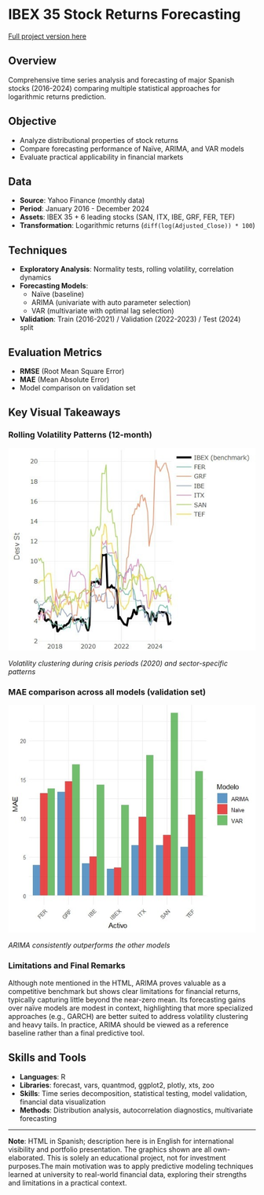# IBEX 35 Stock Returns Forecasting

[Full project version here](https://ygs1629.github.io/University-degree-projects/Time-Series-Forecasting-of-IBEX-35-Stocks/docs/index.html/)

## Overview
Comprehensive time series analysis and forecasting of major Spanish stocks (2016-2024) comparing multiple statistical approaches for logarithmic returns prediction.

## Objective
- Analyze distributional properties of stock returns
- Compare forecasting performance of Naïve, ARIMA, and VAR models
- Evaluate practical applicability in financial markets

## Data
- **Source**: Yahoo Finance (monthly data)
- **Period**: January 2016 - December 2024
- **Assets**: IBEX 35 + 6 leading stocks (SAN, ITX, IBE, GRF, FER, TEF)
- **Transformation**: Logarithmic returns (`diff(log(Adjusted_Close)) * 100`)

## Techniques
- **Exploratory Analysis**: Normality tests, rolling volatility, correlation dynamics
- **Forecasting Models**: 
  - Naïve (baseline)
  - ARIMA (univariate with auto parameter selection)
  - VAR (multivariate with optimal lag selection)
- **Validation**: Train (2016-2021) / Validation (2022-2023) / Test (2024) split

## Evaluation Metrics
- **RMSE** (Root Mean Square Error)
- **MAE** (Mean Absolute Error)
- Model comparison on validation set

## Key Visual Takeaways

### Rolling Volatility Patterns (12-month)
![Volatility](images/Rolling_volatility_.jpeg)

*Volatility clustering during crisis periods (2020) and sector-specific patterns*

### MAE comparison across all models (validation set)
![MAE Validation](images/MAE_comparison_across_models_validation_set.jpeg)

*ARIMA consistently outperforms the other models*


### Limitations and Final Remarks

Although note mentioned in the HTML, ARIMA proves valuable as a competitive benchmark but shows clear limitations for financial returns, typically capturing little beyond the near-zero mean. Its forecasting gains over naïve models are modest in context, highlighting that more specialized approaches (e.g., GARCH) are better suited to address volatility clustering and heavy tails. In practice, ARIMA should be viewed as a reference baseline rather than a final predictive tool.



## Skills and Tools
- **Languages**: R
- **Libraries**: forecast, vars, quantmod, ggplot2, plotly, xts, zoo
- **Skills**: Time series decomposition, statistical testing, model validation, financial data visualization
- **Methods**: Distribution analysis, autocorrelation diagnostics, multivariate forecasting

---
**Note**: HTML in Spanish; description here is in English for international visibility and portfolio presentation. The graphics shown are all own-elaborated. This is solely an educational project, not for investment purposes.The main motivation was to apply predictive modeling techniques learned at university to real-world financial data, exploring their strengths and limitations in a practical context.
